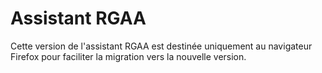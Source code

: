 # Assistant RGAA

Cette version de l'assistant RGAA est destinée uniquement
au navigateur Firefox pour faciliter la migration vers la
nouvelle version.
